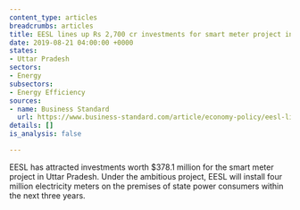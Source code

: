 ```yaml
---
content_type: articles
breadcrumbs: articles
title: EESL lines up Rs 2,700 cr investments for smart meter project in UP
date: 2019-08-21 04:00:00 +0000
states:
- Uttar Pradesh
sectors:
- Energy
subsectors:
- Energy Efficiency
sources:
- name: Business Standard
  url: https://www.business-standard.com/article/economy-policy/eesl-lines-up-rs-2-700-cr-investments-for-smart-meter-project-in-up-119081300755_1.html
details: []
is_analysis: false

---
```

EESL has attracted investments worth $378.1 million for the smart meter project in Uttar Pradesh. Under the ambitious project, EESL will install four million electricity meters on the premises of state power consumers within the next three years.